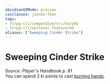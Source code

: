 ```yaml
---
obsidianUIMode: preview
cssclasses: json5e-feat
tags:
- ttrpg-cli/compendium/src/5e/phb
- ttrpg-cli/optional-feature/ed
aliases: ["Sweeping Cinder Strike"]
---
```

# Sweeping Cinder Strike
*Source: Player's Handbook p. 81*  
You can spend 2 ki points to cast [burning hands](/CLI/spells/burning-hands.md).
